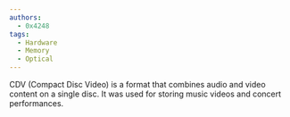 ```yaml
---
authors: 
  - 0x4248
tags:
  - Hardware
  - Memory
  - Optical
---
```

CDV (Compact Disc Video) is a format that combines audio and video content on a single disc. It was used for storing music videos and concert performances.